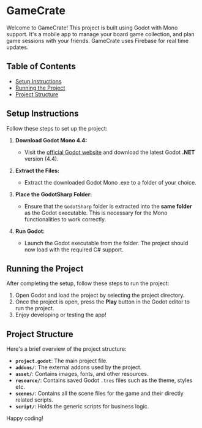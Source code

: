 # GameCrate

Welcome to GameCrate! This project is built using Godot with Mono support. It's a mobile app to manage your board game collection, and plan game sessions with your friends. GameCrate uses Firebase for real time updates.

## Table of Contents

- [Setup Instructions](#setup-instructions)
- [Running the Project](#running-the-project)
- [Project Structure](#project-structure)


## Setup Instructions

Follow these steps to set up the project:

1. **Download Godot Mono 4.4:**
   - Visit the [official Godot website](https://godotengine.org/download/windows/) and download the latest Godot **.NET** version (4.4).

2. **Extract the Files:**
   - Extract the downloaded Godot Mono .exe to a folder of your choice.

3. **Place the GodotSharp Folder:**
   - Ensure that the `GodotSharp` folder is extracted into the **same folder** as the Godot executable. This is necessary for the Mono functionalities to work correctly.

4. **Run Godot:**
   - Launch the Godot executable from the folder. The project should now load with the required C# support.

## Running the Project

After completing the setup, follow these steps to run the project:

1. Open Godot and load the project by selecting the project directory.
2. Once the project is open, press the **Play** button in the Godot editor to run the project.
3. Enjoy developing or testing the app!

## Project Structure

Here's a brief overview of the project structure:

- **`project.godot`**: The main project file.
- **`addons/`**: The external addons used by the project.
- **`asset/`**: Contains images, fonts, and other resources.
- **`resource/`**: Contains saved Godot `.tres` files such as the theme, styles etc.
- **`scenes/`**: Contains all the scene files for the game and their directly related scripts.
- **`script/`**: Holds the generic scripts for business logic.


Happy coding!
